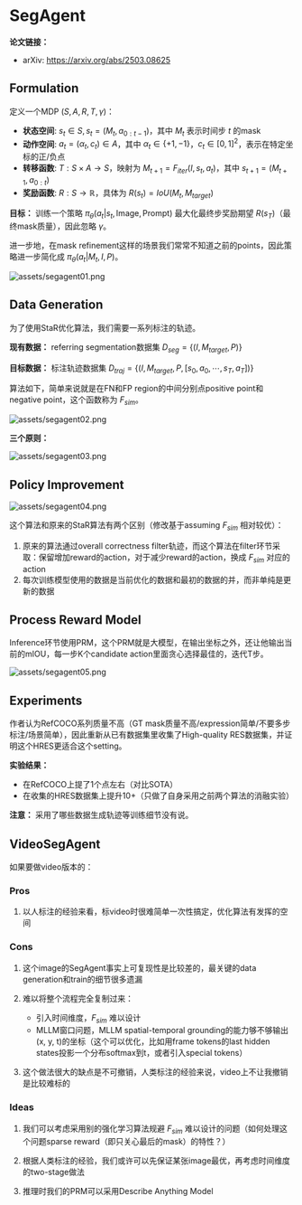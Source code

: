 # SegAgent

**论文链接：**

- arXiv: <https://arxiv.org/abs/2503.08625>

## Formulation

定义一个MDP $\left(\textit{S}, \textit{A}, \textit{R}, \textit{T}, \gamma \right)$：

- **状态空间**: $s_t \in \textit{S}, s_t = \left(M_t, a_{0:t-1}\right)$，其中 $M_t$ 表示时间步 $t$ 的mask
- **动作空间**: $a_t = (\alpha_t, c_t) \in \textit{A}$，其中 $\alpha_t \in \{+1, -1\}$，$c_t \in [0, 1]^2$，表示在特定坐标的正/负点
- **转移函数**: $\textit{T} : \textit{S} \times \textit{A} \rightarrow \textit{S}$，映射为 $M_{t+1} = F_{iter}\left(I, s_t, a_t\right)$，其中 $s_{t+1} = (M_{t+1}, a_{0:t})$
- **奖励函数**: $\textit{R} : \textit{S} \rightarrow \mathbb{R}$，具体为 $R(s_t) = IoU(M_t, M_{target})$

**目标：** 训练一个策略 $\pi_{\theta} \left(a_t | s_t, \text{Image}, \text{Prompt}\right)$ 最大化最终步奖励期望 $R(s_T)$（最终mask质量），因此忽略 $\gamma$。

进一步地，在mask refinement这样的场景我们常常不知道之前的points，因此策略进一步简化成 $\pi_{\theta} \left(a_t | M_t, I, P\right)$。

![assets/segagent01.png](assets/segagent01.png)

## Data Generation

为了使用StaR优化算法，我们需要一系列标注的轨迹。

**现有数据：** referring segmentation数据集 $D_{seg} = \{(I, M_{target}, P) \}$

**目标数据：** 标注轨迹数据集 $D_{traj} = \{(I, M_{target}, P, [s_0, a_0, \cdots, s_T, a_T])\}$

算法如下，简单来说就是在FN和FP region的中间分别点positive point和negative point，这个函数称为 $F_{sim}$。

![assets/segagent02.png](assets/segagent01.png)

**三个原则：**

![assets/segagent03.png](assets/segagent03.png)

## Policy Improvement

![assets/segagent04.png](assets/segagent04.png)

这个算法和原来的StaR算法有两个区别（修改基于assuming $F_{sim}$ 相对较优）：

1. 原来的算法通过overall correctness filter轨迹，而这个算法在filter环节采取：保留增加reward的action，对于减少reward的action，换成 $F_{sim}$ 对应的action
2. 每次训练模型使用的数据是当前优化的数据和最初的数据的并，而非单纯是更新的数据

## Process Reward Model

Inference环节使用PRM，这个PRM就是大模型，在输出坐标之外，还让他输出当前的mIOU，每一步K个candidate action里面贪心选择最佳的，迭代T步。

![assets/segagent05.png](assets/segagent05.png)

## Experiments

作者认为RefCOCO系列质量不高（GT mask质量不高/expression简单/不要多步标注/场景简单），因此重新从已有数据集里收集了High-quality RES数据集，并证明这个HRES更适合这个setting。

**实验结果：**

- 在RefCOCO上提了1个点左右（对比SOTA）
- 在收集的HRES数据集上提升10+（只做了自身采用之前两个算法的消融实验）

**注意：** 采用了哪些数据生成轨迹等训练细节没有说。

## VideoSegAgent

如果要做video版本的：

### Pros

1. 以人标注的经验来看，标video时很难简单一次性搞定，优化算法有发挥的空间

### Cons

1. 这个image的SegAgent事实上可复现性是比较差的，最关键的data generation和train的细节很多遗漏

2. 难以将整个流程完全复制过来：

   - 引入时间维度，$F_{sim}$ 难以设计
   - MLLM窗口问题，MLLM spatial-temporal grounding的能力够不够输出(x, y, t)的坐标（这个可以优化，比如用frame tokens的last hidden states投影一个分布softmax到t，或者引入special tokens）

3. 这个做法很大的缺点是不可撤销，人类标注的经验来说，video上不让我撤销是比较难标的

### Ideas

1. 我们可以考虑采用别的强化学习算法规避 $F_{sim}$ 难以设计的问题（如何处理这个问题sparse reward（即只关心最后的mask）的特性？）

2. 根据人类标注的经验，我们或许可以先保证某张image最优，再考虑时间维度的two-stage做法

3. 推理时我们的PRM可以采用Describe Anything Model
